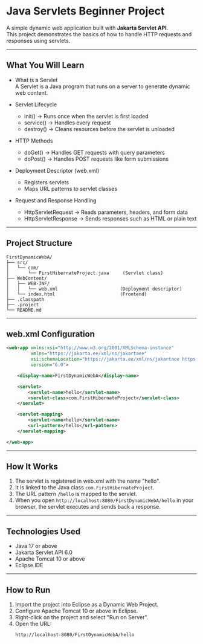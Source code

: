 # Java Servlets Beginner Project  

A simple dynamic web application built with **Jakarta Servlet API**.  
This project demonstrates the basics of how to handle HTTP requests and responses using servlets.  

***

## What You Will Learn  

- What is a Servlet  
  A Servlet is a Java program that runs on a server to generate dynamic web content.  

- Servlet Lifecycle  
  - init() → Runs once when the servlet is first loaded  
  - service() → Handles every request  
  - destroy() → Cleans resources before the servlet is unloaded  

- HTTP Methods  
  - doGet() → Handles GET requests with query parameters  
  - doPost() → Handles POST requests like form submissions  

- Deployment Descriptor (web.xml)  
  - Registers servlets  
  - Maps URL patterns to servlet classes  

- Request and Response Handling  
  - HttpServletRequest → Reads parameters, headers, and form data  
  - HttpServletResponse → Sends responses such as HTML or plain text  

***

## Project Structure  

```
FirstDynamicWebA/
├── src/
│   └── com/
│       └── FirstHibernateProject.java     (Servlet class)
├── WebContent/
│   ├── WEB-INF/
│   │   └── web.xml                       (Deployment descriptor)
│   └── index.html                        (Frontend)
├── .classpath
├── .project
└── README.md
```

***

## web.xml Configuration  

```xml
<web-app xmlns:xsi="http://www.w3.org/2001/XMLSchema-instance"
         xmlns="https://jakarta.ee/xml/ns/jakartaee"
         xsi:schemaLocation="https://jakarta.ee/xml/ns/jakartaee https://jakarta.ee/xml/ns/jakartaee/web-app_6_0.xsd"
         version="6.0">

    <display-name>FirstDynamicWebA</display-name>

    <servlet>
        <servlet-name>hello</servlet-name>
        <servlet-class>com.FirstHibernateProject</servlet-class>
    </servlet>

    <servlet-mapping>
        <servlet-name>hello</servlet-name>
        <url-pattern>/hello</url-pattern>
    </servlet-mapping>

</web-app>
```

***

## How It Works  

1. The servlet is registered in web.xml with the name "hello".  
2. It is linked to the Java class `com.FirstHibernateProject`.  
3. The URL pattern `/hello` is mapped to the servlet.  
4. When you open `http://localhost:8080/FirstDynamicWebA/hello` in your browser, the servlet executes and sends back a response.  

***

## Technologies Used  

- Java 17 or above  
- Jakarta Servlet API 6.0  
- Apache Tomcat 10 or above  
- Eclipse IDE  

***

## How to Run  

1. Import the project into Eclipse as a Dynamic Web Project.  
2. Configure Apache Tomcat 10 or above in Eclipse.  
3. Right-click on the project and select "Run on Server".  
4. Open the URL:  
   ```
   http://localhost:8080/FirstDynamicWebA/hello
   ```

